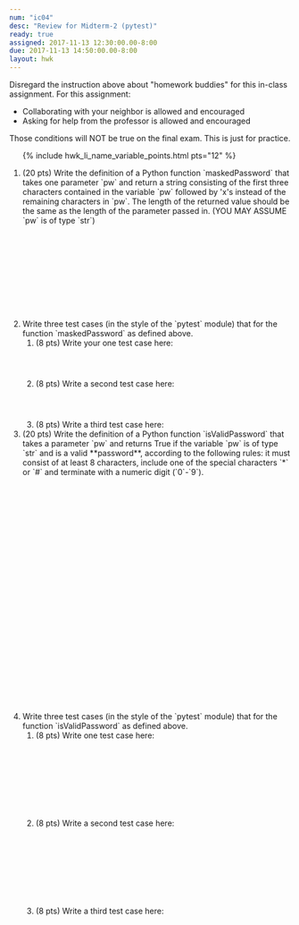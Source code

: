 ```yaml
---
num: "ic04"
desc: "Review for Midterm-2 (pytest)"
ready: true
assigned: 2017-11-13 12:30:00.00-8:00
due: 2017-11-13 14:50:00.00-8:00
layout: hwk
---
```


<div style="display:none">https://ucsb-cs8-m17.github.io/hwk/ic02/
</div>


Disregard the instruction above about "homework buddies" for this in-class assignment.  For this assignment:
* Collaborating with your neighbor is allowed and encouraged
* Asking for help from the professor is allowed and encouraged

Those conditions will NOT be true on the final exam.  This is just for practice.


<ol>

{% include hwk_li_name_variable_points.html pts="12" %}


<li markdown="1" style="margin-bottom:12em"> (20 pts) Write the definition of a Python function `maskedPassword` that takes one parameter `pw` and return a string consisting of the first three characters contained in the variable `pw` followed by 'x's instead of the remaining characters in `pw`.  The length of the returned value should be the same as the length of the parameter passed in. (YOU MAY ASSUME `pw` is of type `str`)
</li>

<li markdown="1" style="margin-bottom:0em"> Write three test cases (in the style of the `pytest` module) that for the function `maskedPassword` as defined above.    

<ol>
<li style="margin-bottom: 4em;">(8 pts) Write your one test case here:
</li>
<li style="margin-bottom: 4em;">(8 pts) Write a second test case here:
</li>
<li style="margin-bottom: 0em;">(8 pts) Write a third test case here:
<div class="pagebreak">
</div>
</li>
</ol>

</li>


<li markdown="1" style="margin-bottom:30em"> (20 pts) Write the definition of a Python function `isValidPassword` that takes a parameter `pw` and returns True if the variable `pw` is of type `str` and is a valid **password**, according to the following rules: it must consist of at least 8 characters, include one of the special characters `*` or `#` and terminate with a numeric digit (`0`-`9`).
</li>

<li markdown="1" style="margin-bottom:0em"> Write three test cases (in the style of the `pytest` module) that for the function `isValidPassword` as defined above.    

<ol>
<li style="margin-bottom: 10em;">(8 pts) Write one test case here:
</li>
<li style="margin-bottom: 10em;">(8 pts) Write a second test case here:
</li>
<li style="margin-bottom: 10em;">(8 pts) Write a third test case here:
</li>
</ol>

</li>

</ol>

